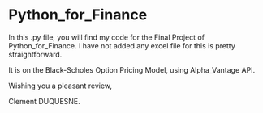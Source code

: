# Python_for_Finance

In this .py file, you will find my code for the Final Project of Python_for_Finance.
I have not added any excel file for this is pretty straightforward. 

It is on the Black-Scholes Option Pricing Model, using Alpha_Vantage API.

Wishing you a pleasant review, 

Clement DUQUESNE.
